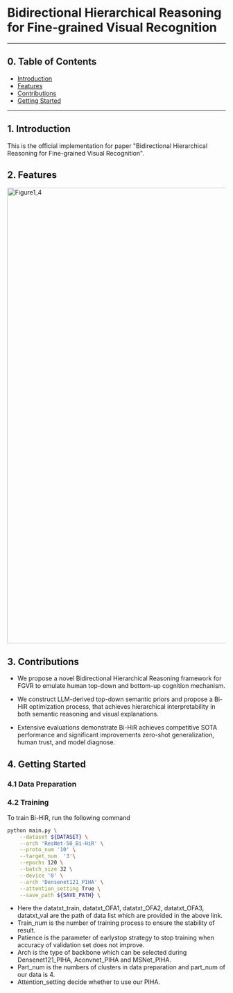 # Bidirectional Hierarchical Reasoning for Fine-grained Visual Recognition

---

## 0. Table of Contents

- [Introduction](#1-introduction)
- [Features](#2-features)
- [Contributions](#3-contributions)
- [Getting Started](#4-getting-started)

---

## 1. Introduction

This is the official implementation for paper "Bidirectional Hierarchical Reasoning for Fine-grained Visual Recognition".

## 2. Features

<img width="2060" height="1049" alt="Figure1_4" src="https://github.com/user-attachments/assets/ce9ec347-c64d-4ca3-9d15-3ebdda72e6ab" />

## 3. Contributions

- We propose a novel Bidirectional Hierarchical Reasoning framework for FGVR to emulate human top-down and bottom-up cognition mechanism.

- We construct LLM-derived top-down semantic priors and propose a Bi-HiR optimization process, that achieves hierarchical interpretability in both semantic reasoning and visual explanations.

- Extensive evaluations demonstrate Bi-HiR achieves competitive SOTA performance and significant improvements zero-shot generalization, human trust, and model diagnose.

## 4. Getting Started

### 4.1 Data Preparation

### 4.2 Training
To train Bi-HiR, run the following command

```bash
python main.py \
    --dataset ${DATASET} \
    --arch 'ResNet-50_Bi-HiR' \
    --proto_num '10' \
    --target_num  '3'\
    --epochs 120 \
    --batch_size 32 \
    --device '0' \
    --arch 'Densenet121_PIHA' \
    --attention_setting True \
    --save_path ${SAVE_PATH} \
```

- Here the datatxt_train, datatxt_OFA1, datatxt_OFA2, datatxt_OFA3, datatxt_val are the path of data list which are provided in the above link.
- Train_num is the number of training process to ensure the stability of result.
- Patience is the parameter of earlystop strategy to stop training when accuracy of validation set does not improve.
- Arch is the type of backbone which can be selected during Densenet121_PIHA, Aconvnet_PIHA and MSNet_PIHA.
- Part_num is the numbers of clusters in data preparation and part_num of our data is 4.
- Attention_setting decide whether to use our PIHA.
